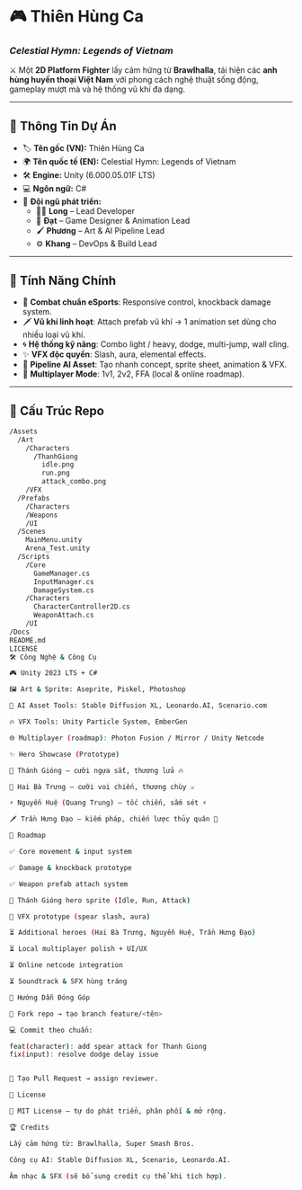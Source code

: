 # 🎮 Thiên Hùng Ca  
### *Celestial Hymn: Legends of Vietnam*  

⚔️ Một **2D Platform Fighter** lấy cảm hứng từ **Brawlhalla**, tái hiện các **anh hùng huyền thoại Việt Nam** với phong cách nghệ thuật sống động, gameplay mượt mà và hệ thống vũ khí đa dạng.  

---

## 🌟 Thông Tin Dự Án
- 🏷️ **Tên gốc (VN):** Thiên Hùng Ca  
- 🌍 **Tên quốc tế (EN):** Celestial Hymn: Legends of Vietnam  
- 🛠️ **Engine:** Unity (6.000.05.01F LTS)  
- 💻 **Ngôn ngữ:** C#  
- 👥 **Đội ngũ phát triển:**  
  - 🧑‍💻 **Long** – Lead Developer  
  - 🎨 **Đạt** – Game Designer & Animation Lead  
  - 🖌️ **Phương** – Art & AI Pipeline Lead  
  - ⚙️ **Khang** – DevOps & Build Lead  

---

## 🚀 Tính Năng Chính
- 🎯 **Combat chuẩn eSports**: Responsive control, knockback damage system.  
- 🗡️ **Vũ khí linh hoạt**: Attach prefab vũ khí → 1 animation set dùng cho nhiều loại vũ khí.  
- 🌀 **Hệ thống kỹ năng**: Combo light / heavy, dodge, multi-jump, wall cling.  
- ✨ **VFX độc quyền**: Slash, aura, elemental effects.  
- 🤖 **Pipeline AI Asset**: Tạo nhanh concept, sprite sheet, animation & VFX.  
- 👥 **Multiplayer Mode**: 1v1, 2v2, FFA (local & online roadmap).  

---

## 📂 Cấu Trúc Repo
```bash
/Assets
  /Art
    /Characters
      /ThanhGiong
        idle.png
        run.png
        attack_combo.png
    /VFX
  /Prefabs
    /Characters
    /Weapons
    /UI
  /Scenes
    MainMenu.unity
    Arena_Test.unity
  /Scripts
    /Core
      GameManager.cs
      InputManager.cs
      DamageSystem.cs
    /Characters
      CharacterController2D.cs
      WeaponAttach.cs
    /UI
/Docs
README.md
LICENSE
🛠️ Công Nghệ & Công Cụ

🎮 Unity 2023 LTS + C#

🖼️ Art & Sprite: Aseprite, Piskel, Photoshop

🤖 AI Asset Tools: Stable Diffusion XL, Leonardo.AI, Scenario.com

🔥 VFX Tools: Unity Particle System, EmberGen

🌐 Multiplayer (roadmap): Photon Fusion / Mirror / Unity Netcode

✨ Hero Showcase (Prototype)

🐎 Thánh Gióng – cưỡi ngựa sắt, thương lửa 🔥

🐘 Hai Bà Trưng – cưỡi voi chiến, thương chùy ⚔️

⚡ Nguyễn Huệ (Quang Trung) – tốc chiến, sấm sét ⚡

🗡️ Trần Hưng Đạo – kiếm pháp, chiến lược thủy quân 🌊

📜 Roadmap

✅ Core movement & input system

✅ Damage & knockback prototype

✅ Weapon prefab attach system

🔄 Thánh Gióng hero sprite (Idle, Run, Attack)

🔄 VFX prototype (spear slash, aura)

⏳ Additional heroes (Hai Bà Trưng, Nguyễn Huệ, Trần Hưng Đạo)

⏳ Local multiplayer polish + UI/UX

⏳ Online netcode integration

⏳ Soundtrack & SFX hùng tráng

🤝 Hướng Dẫn Đóng Góp

🌱 Fork repo → tạo branch feature/<tên>

💻 Commit theo chuẩn:

feat(character): add spear attack for Thanh Giong
fix(input): resolve dodge delay issue


🔀 Tạo Pull Request → assign reviewer.

📜 License

📄 MIT License – tự do phát triển, phân phối & mở rộng.

🏆 Credits

Lấy cảm hứng từ: Brawlhalla, Super Smash Bros.

Công cụ AI: Stable Diffusion XL, Scenario, Leonardo.AI.

Âm nhạc & SFX (sẽ bổ sung credit cụ thể khi tích hợp).